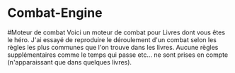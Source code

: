 # Combat-Engine
#Moteur de combat
Voici un moteur de combat pour Livres dont vous êtes le héro.
J'ai essayé de reproduire le déroulement d'un combat selon les règles les plus communes que l'on trouve dans les livres.
Aucune règles supplémentaires comme le temps qui passe etc... ne sont prises en compte (n'apparaissant que dans quelques livres).
